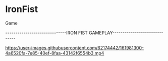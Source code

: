 # IronFist
 Game

------------------------------IRON FIST GAMEPLAY------------------------------

https://user-images.githubusercontent.com/62174442/161981300-4a6520fa-7e85-40ef-8faa-43142f6554b3.mp4

